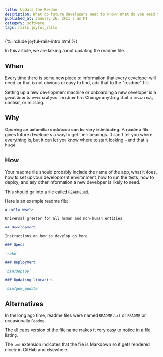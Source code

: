 ```yaml
---
title: Update the Readme
description: What do future developers need to know? What do you need to tell them?
published_at: January 26, 2021 7 am PT
category: software
tags: rails joyful_rails
---
```


{% include joyful-rails-intro.html %}

In this article, we are talking about updating the readme file.

## When

Every time there is some new piece of information that every developer will
need, or that is not obvious or easy to find, add that to the "readme" file.

Setting up a new development machine or onboarding a new developer is a great
time to overhaul your readme file. Change anything that is incorrect, unclear,
or missing.

## Why

Opening an unfamiliar codebase can be very intimidating. A readme file gives
future developers a way to get their bearings. It can't tell you where
everything is, but it can let you know where to start looking – and that is huge.

## How

Your readme file should probably include the name of the app, what it does, how
to set up your development environment, how to run the tests, how to deploy, and any other information a new developer is likely to need.

This should go into a file called `README.md`.

Here is an example readme file:

```markdown
# Hello World

Universal greeter for all human and non-human entities

## Development

Instructions on how to develop go here

### Specs

`rake`

### Deployment

`bin/deploy`

### Updating libraries

`bin/gem_update`
```

## Alternatives

In the long ago time, readme files were named `README.txt` or `README` or
occasionally `Readme`.

The all caps version of the file name makes it very easy to notice in a file
listing.

The `.md` extension indicates that the file is Markdown so it gets rendered
nicely in GitHub and elsewhere.
